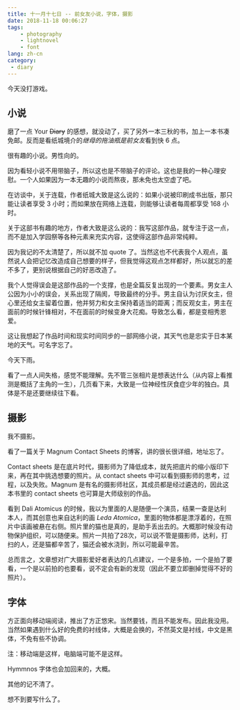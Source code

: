 ```yaml
---
title: 十一月十七日 -- 前女友小说，字体，摄影
date: 2018-11-18 00:06:27
tags:
    - photography
    - lightnovel
    - font
lang: zh-cn
category: 
 - diary
---
```


今天没打游戏。

## 小说

磨了一点 Your <del>Diary</del> 的感想，就没动了，买了另外一本三秋的书，加上一本书凑免邮。反而是看纸城境介的*继母的拖油瓶是前女友*看到快 6 点。

很有趣的小说。男性向的。

因为看轻小说不用带脑子，所以这也是不带脑子的评论。这也是我的一种心理安慰。一个人如果因为一本无趣的小说而熬夜，那未免也太空虚了吧。

在访谈中，关于连载，作者纸城大致是这么说的：如果小说被印刷成书出版，那只能让读者享受 3 小时；而如果放在网络上连载，则能够让读者每周都享受 168 小时。

关于这部书有趣的地方，作者大致是这么说的：我写这部作品，就专注于这一点，而不是加入学园祭等各种元素来充实内容，这使得这部作品非常纯粹。

因为我记的不太清楚了，所以就不加 quote 了。当然这也不代表我个人观点，虽然说人会把记忆改造成自己想要的样子，但我觉得这观点怎样都好，所以就忘的差不多了，更别说根据自己的好恶改造了。

我个人觉得误会是这部作品的一个支撑，也是全篇反复出现的一个要素。男女主人公因为小小的误会，关系出现了隔阂，导致最终的分手。男主自认为讨厌女主，但心里还给女主留着位置，他并努力和女主保持着适当的距离；而反观女主，男主在面前的时候针锋相对，不在面前的时候变身大花痴。导致怎么看，都是变相秀恩爱。

这让我想起了作品时间和现实时间同步的一部网络小说，其天气也是忠实于日本某地的天气。可名字忘了。

今天下雨。

看了一点人间失格，感觉不能理解。先不管三张相片是想表达什么（从内容上看推测是概括了主角的一生），几页看下来，大致是一位神经性厌食症少年的独白。具体是不是还要继续往下看。

## 摄影

我不摄影。

看了一篇关于 Magnum Contact Sheets 的博客，讲的很长很详细，地址忘了。

Contact sheets 是在底片时代，摄影师为了降低成本，就先把底片的缩小版印下来，再在其中挑选想要的照片。从 contact sheets 中可以看到摄影师的思考，过程，以及失败。Magnum 是有名的摄影师社区，其成员都是经过遴选的，因此这本书里的 contact sheets 也可算是大师级别的作品。

看到 Dali Atomicus 的时候，我以为里面的人是随便一个演员，结果一查是达利本人，而其创意也来自达利的画 *Leda Atomica*，里面的物体都是漂浮着的，在照片中该画被悬在右侧。照片里的猫也是真的，是助手丢出去的。大概那时候没有动物保护组织，可以随便来。照片一共拍了28次，可以说不管是摄影师，达利，打扫的人，还是猫都辛苦了，猫还会被水浇到，所以可能最辛苦。

总而言之，文章想对广大摄影爱好者表达的几点建议，一个是多拍，一个是拍了要看，一个是以前拍的也要看，说不定会有新的发现（因此不要立即删掉觉得不好的照片）。

## 字体

方正面向移动端阅读，推出了方正悠宋。当然要钱，而且不能发布。因此我没用。当然如果遇到什么好的免费的衬线体，大概是会换的，不然英文是衬线，中文是黑体，不免有些不协调。

注：移动端是这样，电脑端可能不是这样。

Hymmnos 字体也会加回来的，大概。

其他的记不清了。

想不到要写什么了。